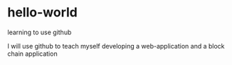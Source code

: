 # hello-world
learning to use github

I will use github to teach myself developing a web-application and a block chain application
